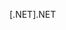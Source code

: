 <span data-ttu-id="8e3b4-101">[.NET]</span><span class="sxs-lookup"><span data-stu-id="8e3b4-101">.NET</span></span>